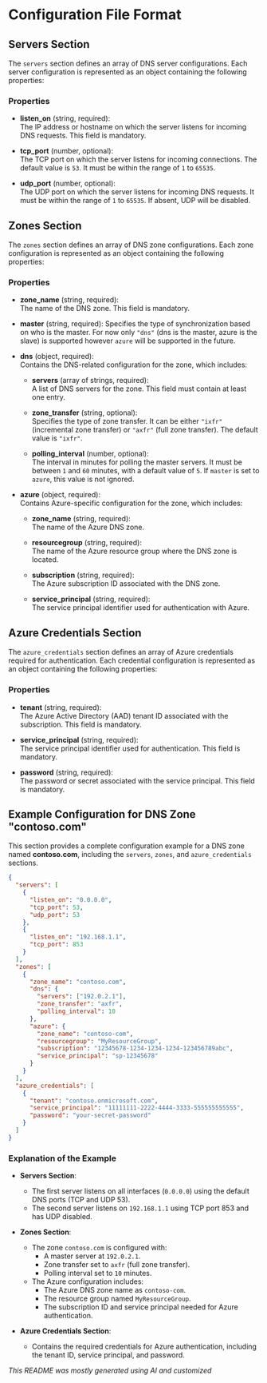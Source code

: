 # Configuration File Format

## Servers Section

The `servers` section defines an array of DNS server configurations. Each server configuration is represented as an object containing the following properties:

### Properties

- **listen_on** (string, required):  
  The IP address or hostname on which the server listens for incoming DNS requests. This field is mandatory.

- **tcp_port** (number, optional):  
  The TCP port on which the server listens for incoming connections. The default value is `53`. It must be within the range of `1` to `65535`.

- **udp_port** (number, optional):  
  The UDP port on which the server listens for incoming DNS requests. It must be within the range of `1` to `65535`. If absent, UDP will be disabled.

## Zones Section

The `zones` section defines an array of DNS zone configurations. Each zone configuration is represented as an object containing the following properties:

### Properties

- **zone_name** (string, required):  
  The name of the DNS zone. This field is mandatory.

- **master** (string, required):
  Specifies the type of synchronization based on who is the master. For now only `"dns"` (dns is the master, azure is the slave) is supported however `azure` will be supported in the future.

- **dns** (object, required):  
  Contains the DNS-related configuration for the zone, which includes:

  - **servers** (array of strings, required):  
    A list of DNS servers for the zone. This field must contain at least one entry.

  - **zone_transfer** (string, optional):  
    Specifies the type of zone transfer. It can be either `"ixfr"` (incremental zone transfer) or `"axfr"` (full zone transfer). The default value is `"ixfr"`.

  - **polling_interval** (number, optional):  
    The interval in minutes for polling the master servers. It must be between `1` and `60` minutes, with a default value of `5`.
    If `master` is set to `azure`, this value is not ignored.

- **azure** (object, required):  
  Contains Azure-specific configuration for the zone, which includes:

  - **zone_name** (string, required):  
    The name of the Azure DNS zone.

  - **resourcegroup** (string, required):  
    The name of the Azure resource group where the DNS zone is located.

  - **subscription** (string, required):  
    The Azure subscription ID associated with the DNS zone.

  - **service_principal** (string, required):  
    The service principal identifier used for authentication with Azure.

## Azure Credentials Section

The `azure_credentials` section defines an array of Azure credentials required for authentication. Each credential configuration is represented as an object containing the following properties:

### Properties

- **tenant** (string, required):  
  The Azure Active Directory (AAD) tenant ID associated with the subscription. This field is mandatory.

- **service_principal** (string, required):  
  The service principal identifier used for authentication. This field is mandatory.

- **password** (string, required):  
  The password or secret associated with the service principal. This field is mandatory.

## Example Configuration for DNS Zone "contoso.com"

This section provides a complete configuration example for a DNS zone named **contoso.com**, including the `servers`, `zones`, and `azure_credentials` sections.

```json
{
  "servers": [
    {
      "listen_on": "0.0.0.0",
      "tcp_port": 53,
      "udp_port": 53
    },
    {
      "listen_on": "192.168.1.1",
      "tcp_port": 853
    }
  ],
  "zones": [
    {
      "zone_name": "contoso.com",
      "dns": {
        "servers": ["192.0.2.1"],
        "zone_transfer": "axfr",
        "polling_interval": 10
      },
      "azure": {
        "zone_name": "contoso-com",
        "resourcegroup": "MyResourceGroup",
        "subscription": "12345678-1234-1234-1234-123456789abc",
        "service_principal": "sp-12345678"
      }
    }
  ],
  "azure_credentials": [
    {
      "tenant": "contoso.onmicrosoft.com",
      "service_principal": "11111111-2222-4444-3333-555555555555",
      "password": "your-secret-password"
    }
  ]
}
```

### Explanation of the Example

- **Servers Section**:  
  - The first server listens on all interfaces (`0.0.0.0`) using the default DNS ports (TCP and UDP 53).
  - The second server listens on `192.168.1.1` using TCP port 853 and has UDP disabled.

- **Zones Section**:  
  - The zone `contoso.com` is configured with:
    - A master server at `192.0.2.1`.
    - Zone transfer set to `axfr` (full zone transfer).
    - Polling interval set to `10` minutes.
  - The Azure configuration includes:
    - The Azure DNS zone name as `contoso-com`.
    - The resource group named `MyResourceGroup`.
    - The subscription ID and service principal needed for Azure authentication.

- **Azure Credentials Section**:  
  - Contains the required credentials for Azure authentication, including the tenant ID, service principal, and password.

*This README was mostly generated using AI and customized*
